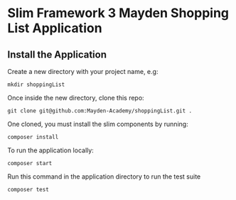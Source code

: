 # Slim Framework 3 Mayden Shopping List Application

## Install the Application

Create a new directory with your project name, e.g:
```
mkdir shoppingList
```

Once inside the new directory, clone this repo:
```
git clone git@github.com:Mayden-Academy/shoppingList.git .
```
One cloned, you must install the slim components by running:
```
composer install
```

To run the application locally:
```
composer start
```

Run this command in the application directory to run the test suite
```
composer test
```

